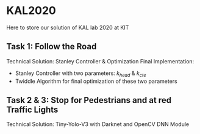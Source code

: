 # KAL2020
Here to store our solution of KAL lab 2020 at KIT
## Task 1: Follow the Road
Technical Solution: Stanley Controller & Optimization
Final Implementation:
- Stanley Controller with two parameters: $k_{head}$ & $k_{cte}$
- Twiddle Algorithm for final optimization of these two parameters
## Task 2 & 3: Stop for Pedestrians and at red Traffic Lights
Technical Solution: Tiny-Yolo-V3 with Darknet and OpenCV DNN Module
